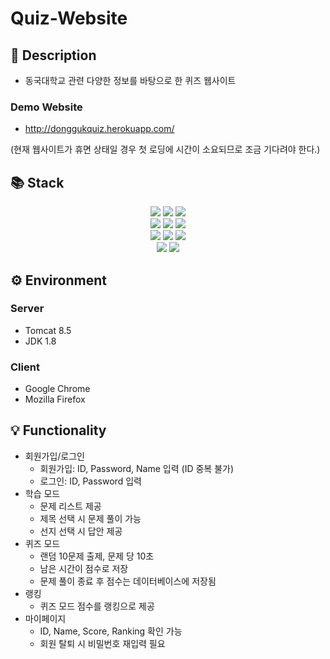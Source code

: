 # Quiz-Website
## 📑 Description
- 동국대학교 관련 다양한 정보를 바탕으로 한 퀴즈 웹사이트

### Demo Website
- http://donggukquiz.herokuapp.com/

(현재 웹사이트가 휴면 상태일 경우 첫 로딩에 시간이 소요되므로 조금 기다려야 한다.)

## 📚 Stack
<div align=center>
  <img src="https://img.shields.io/badge/html5-E34F26?style=for-the-badge&logo=html5&logoColor=white">
  <img src="https://img.shields.io/badge/css-1572B6?style=for-the-badge&logo=css3&logoColor=white">
  <img src="https://img.shields.io/badge/javascript-F7DF1E?style=for-the-badge&logo=javascript&logoColor=black">
  <br>
  
  <img src="https://img.shields.io/badge/java-007396?style=for-the-badge&logo=java&logoColor=white">
  <img src="https://img.shields.io/badge/mysql-4479A1?style=for-the-badge&logo=mysql&logoColor=white">
  <img src="https://img.shields.io/badge/apache tomcat-F8DC75?style=for-the-badge&logo=apachetomcat&logoColor=black">
  <br>
  
  <img src="https://img.shields.io/badge/bootstrap-7952B3?style=for-the-badge&logo=bootstrap&logoColor=white">
  <img src="https://img.shields.io/badge/maven-C71A36?style=for-the-badge&logo=ApacheMaven&logoColor=white">
  <img src="https://img.shields.io/badge/heroku-430098?style=for-the-badge&logo=heroku&logoColor=white">
  <br>
  
  <img src="https://img.shields.io/badge/git-F05032?style=for-the-badge&logo=git&logoColor=white">
  <img src="https://img.shields.io/badge/github-181717?style=for-the-badge&logo=github&logoColor=white">
</div>

## ⚙️ Environment
### Server
- Tomcat 8.5
- JDK 1.8
### Client
- Google Chrome
- Mozilla Firefox

## 💡 Functionality
- 회원가입/로그인
  - 회원가입: ID, Password, Name 입력 (ID 중복 불가)
  - 로그인: ID, Password 입력
- 학습 모드
  - 문제 리스트 제공
  - 제목 선택 시 문제 풀이 가능
  - 선지 선택 시 답안 제공
- 퀴즈 모드
  - 랜덤 10문제 출제, 문제 당 10초
  - 남은 시간이 점수로 저장
  - 문제 풀이 종료 후 점수는 데이터베이스에 저장됨
- 랭킹
  - 퀴즈 모드 점수를 랭킹으로 제공
- 마이페이지
  - ID, Name, Score, Ranking 확인 가능
  - 회원 탈퇴 시 비밀번호 재입력 필요
